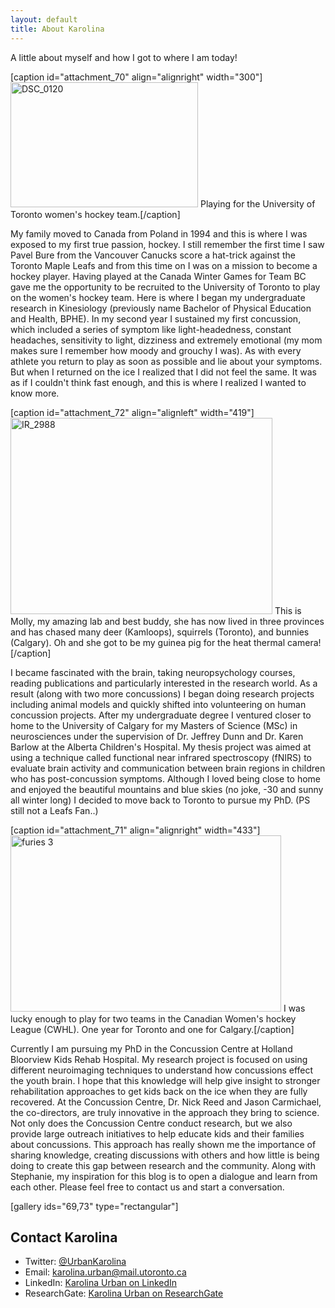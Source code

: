```yaml
---
layout: default
title: About Karolina
---
```

<div class="post">
<p class="intro">A little about myself and how I got to where I am today!</p>

[caption id="attachment_70" align="alignright" width="300"]<img class="alignnone size-medium wp-image-70" src="https://allaboutkidsresearch.files.wordpress.com/2016/01/dsc_0120.jpg?w=300" alt="DSC_0120" width="300" height="200" /> Playing for the University of Toronto women's hockey team.[/caption]

<p>My family moved to Canada from Poland in 1994 and this is where I was exposed to my first true passion, hockey. I still remember the first time I saw Pavel Bure from the Vancouver Canucks score a hat-trick against the Toronto Maple Leafs and from this time on I was on a mission to become a hockey player. Having played at the Canada Winter Games for Team BC gave me the opportunity to be recruited to the University of Toronto to play on the women's hockey team. Here is where I began my undergraduate research in Kinesiology (previously name Bachelor of Physical Education and Health, BPHE). In my second year I sustained my first concussion, which included a series of symptom like light-headedness, constant headaches, sensitivity to light, dizziness and extremely emotional (my mom makes sure I remember how moody and grouchy I was). As with every athlete you return to play as soon as possible and lie about your symptoms. But when I returned on the ice I realized that I did not feel the same. It was as if I couldn't think fast enough, and this is where I realized I wanted to know more.</p>

[caption id="attachment_72" align="alignleft" width="419"]<img class="alignnone  wp-image-72" src="https://allaboutkidsresearch.files.wordpress.com/2016/01/ir_2988.jpg?w=300" alt="IR_2988" width="419" height="314" /> This is Molly, my amazing lab and best buddy, she has now lived in three provinces and has chased many deer (Kamloops), squirrels (Toronto), and bunnies (Calgary). Oh and she got to be my guinea pig for the heat thermal camera![/caption]

<p>I became fascinated with the brain, taking neuropsychology courses, reading publications and particularly interested in the research world. As a result (along with two more concussions) I began doing research projects including animal models and quickly shifted into volunteering on human concussion projects. After my undergraduate degree I ventured closer to home to the University of Calgary for my Masters of Science (MSc) in neurosciences under the supervision of Dr. Jeffrey Dunn and Dr. Karen Barlow at the Alberta Children's Hospital. My thesis project was aimed at using a technique called functional near infrared spectroscopy (fNIRS) to evaluate brain activity and communication between brain regions in children who has post-concussion symptoms. Although I loved being close to home and enjoyed the beautiful mountains and blue skies (no joke, -30 and sunny all winter long) I decided to move back to Toronto to pursue my PhD. (PS still not a Leafs Fan..)</p>

[caption id="attachment_71" align="alignright" width="433"]<img class="  wp-image-71 alignright" src="https://allaboutkidsresearch.files.wordpress.com/2016/01/furies-3.jpg?w=680" alt="furies 3" width="433" height="282" /> I was lucky enough to play for two teams in the Canadian Women's hockey League (CWHL). One year for Toronto and one for Calgary.[/caption]

<p>Currently I am pursuing my PhD in the Concussion Centre at Holland Bloorview Kids Rehab Hospital. My research project is focused on using different neuroimaging techniques to understand how concussions effect the youth brain. I hope that this knowledge will help give insight to stronger rehabilitation approaches to get kids back on the ice when they are fully recovered. At the Concussion Centre, Dr. Nick Reed and Jason Carmichael, the co-directors, are truly innovative in the approach they bring to science. Not only does the Concussion Centre conduct research, but we also provide large outreach initiatives to help educate kids and their families about concussions. This approach has really shown me the importance of sharing knowledge, creating discussions with others and how little is being doing to create this gap between research and the community. Along with Stephanie, my inspiration for this blog is to open a dialogue and learn from each other. Please feel free to contact us and start a conversation.</p>

[gallery ids="69,73" type="rectangular"]
<h2>Contact Karolina</h2>
<ul>
  <li>Twitter: <a href="http://twitter.com/UrbanKarolina">@UrbanKarolina</a></li>
  <li>Email: <a href="mailto:karolina.urban@mail.utoronto.ca">karolina.urban@mail.utoronto.ca</a></li>
  <li>LinkedIn:  <a href="http://ca.linkedin.com/in/karolina-urban-15728860">Karolina Urban on LinkedIn</a></li>
  <li>ResearchGate: <a href="http://www.researchgate.net/profile/Karolina_Urban">Karolina Urban on ResearchGate</a></li>
</ul>
</div>
